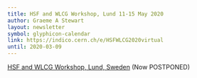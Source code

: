 ```yaml
---
title: HSF and WLCG Workshop, Lund 11-15 May 2020
author: Graeme A Stewart
layout: newsletter
symbol: glyphicon-calendar
link: https://indico.cern.ch/e/HSFWLCG2020virtual
until: 2020-03-09
---
```

[HSF and WLCG Workshop, Lund, Sweden](https://indico.cern.ch/e/HSFWLCG2020virtual) (Now POSTPONED)
